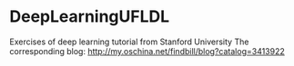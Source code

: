 # DeepLearningUFLDL
Exercises of deep learning tutorial from Stanford University
The corresponding blog: http://my.oschina.net/findbill/blog?catalog=3413922
